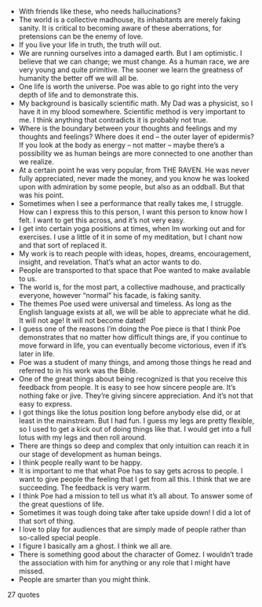  - With friends like these, who needs hallucinations?
 - The world is a collective madhouse, its inhabitants are merely faking sanity. It is critical to becoming aware of these aberrations, for pretensions can be the enemy of love.
 - If you live your life in truth, the truth will out.
 - We are running ourselves into a damaged earth. But I am optimistic. I believe that we can change; we must change. As a human race, we are very young and quite primitive. The sooner we learn the greatness of humanity the better off we will all be.
 - One life is worth the universe. Poe was able to go right into the very depth of life and to demonstrate this.
 - My background is basically scientific math. My Dad was a physicist, so I have it in my blood somewhere. Scientific method is very important to me. I think anything that contradicts it is probably not true.
 - Where is the boundary between your thoughts and feelings and my thoughts and feelings? Where does it end – the outer layer of epidermis? If you look at the body as energy – not matter – maybe there’s a possibility we as human beings are more connected to one another than we realize.
 - At a certain point he was very popular, from THE RAVEN. He was never fully appreciated, never made the money, and you know he was looked upon with admiration by some people, but also as an oddball. But that was his point.
 - Sometimes when I see a performance that really takes me, I struggle. How can I express this to this person, I want this person to know how I felt. I want to get this across, and it’s not very easy.
 - I get into certain yoga positions at times, when Im working out and for exercises. I use a little of it in some of my meditation, but I chant now and that sort of replaced it.
 - My work is to reach people with ideas, hopes, dreams, encouragement, insight, and revelation. That’s what an actor wants to do.
 - People are transported to that space that Poe wanted to make available to us.
 - The world is, for the most part, a collective madhouse, and practically everyone, however “normal” his facade, is faking sanity.
 - The themes Poe used were universal and timeless. As long as the English language exists at all, we will be able to appreciate what he did. It will not age! It will not become dated!
 - I guess one of the reasons I’m doing the Poe piece is that I think Poe demonstrates that no matter how difficult things are, if you continue to move forward in life, you can eventually become victorious, even if it’s later in life.
 - Poe was a student of many things, and among those things he read and referred to in his work was the Bible.
 - One of the great things about being recognized is that you receive this feedback from people. It is easy to see how sincere people are. It’s nothing fake or jive. They’re giving sincere appreciation. And it’s not that easy to express.
 - I got things like the lotus position long before anybody else did, or at least in the mainstream. But I had fun. I guess my legs are pretty flexible, so I used to get a kick out of doing things like that. I would get into a full lotus with my legs and then roll around.
 - There are things so deep and complex that only intuition can reach it in our stage of development as human beings.
 - I think people really want to be happy.
 - It is important to me that what Poe has to say gets across to people. I want to give people the feeling that I get from all this. I think that we are succeeding. The feedback is very warm.
 - I think Poe had a mission to tell us what it’s all about. To answer some of the great questions of life.
 - Sometimes it was tough doing take after take upside down! I did a lot of that sort of thing.
 - I love to play for audiences that are simply made of people rather than so-called special people.
 - I figure I basically am a ghost. I think we all are.
 - There is something good about the character of Gomez. I wouldn’t trade the association with him for anything or any role that I might have missed.
 - People are smarter than you might think.

27 quotes